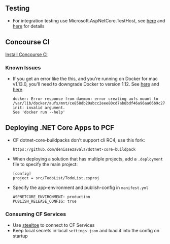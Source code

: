 ## Testing

- For integration testing use Microsoft.AspNetCore.TestHost, see [here](https://docs.microsoft.com/en-us/aspnet/core/mvc/controllers/testing) and [here](https://docs.microsoft.com/en-us/aspnet/core/testing/integration-testing#integration-testing-aspnet-core) for details

## Concourse CI

[Install Concourse CI](http://concourse.ci/installing.html)

### Known Issues
- If you get an error like the this, and you're running on Docker for mac v1.13.0, you'll need to downgrade Docker to version 1.12. See [here](https://github.com/concourse/concourse/issues/927) and [here](https://github.com/concourse/concourse/issues/896).
  
  ```
  docker: Error response from daemon: error creating aufs mount to /var/lib/docker/aufs/mnt/ce858db29abcc2eee80cd7ab8bdf46a96aa66b9c279f2993446937b01d19ae18-init: invalid argument.
  See 'docker run --help'
  ```

## Deploying .NET Core Apps to PCF

- CF dotnet-core-buildpacks don't support cli RC4, use this fork:

  ```
  https://github.com/denissezavala/dotnet-core-buildpack
  ```
- When deploying a solution that has multiple projects, add a `.deployment` file to specify the main project: 
  
  ```
  [config]
  project = src/TodoList/TodoList.csproj
  ```
- Specify the app-environment and publish-config in `manifest.yml`
  
  ```
  ASPNETCORE_ENVIRONMENT: production
  PUBLISH_RELEASE_CONFIG: true
  ```

### Consuming CF Services
- Use [steeltoe](https://steeltoe.io/) to connect to CF Services
- Keep local secrets in local `settings.json` and load it into the config on startup
